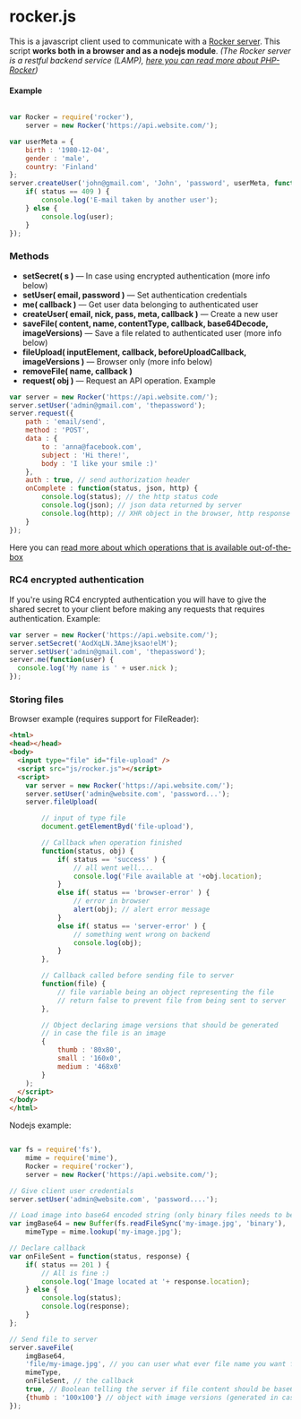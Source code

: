 rocker.js
=========

This is a javascript client used to communicate with a [Rocker server](https://github.com/victorjonsson/PHP-Rocker).
This script **works both in a browser and as a nodejs module**. *(The Rocker server is a restful backend service (LAMP), [here you can read more about PHP-Rocker](https://github.com/victorjonsson/PHP-Rocker))*

#### Example

```js

var Rocker = require('rocker'),
    server = new Rocker('https://api.website.com/');

var userMeta = {
    birth : '1980-12-04',
    gender : 'male',
    country: 'Finland'
};
server.createUser('john@gmail.com', 'John', 'password', userMeta, function(status, user) {
    if( status == 409 ) {
        console.log('E-mail taken by another user');
    } else {
        console.log(user);
    }
});

```

### Methods

- **setSecret( s )** — In case using encrypted authentication (more info below)
- **setUser( email, password )** — Set authentication credentials
- **me( callback )** — Get user data belonging to authenticated user
- **createUser( email, nick, pass, meta, callback )** — Create a new user
- **saveFile( content, name, contentType, callback, base64Decode, imageVersions)** — Save a file related to authenticated user (more info below)
- **fileUpload( inputElement, callback, beforeUploadCallback, imageVersions )** — Browser only (more info below)
- **removeFile( name, callback )**
- **request( obj )** — Request an API operation. Example

```js
var server = new Rocker('https://api.website.com/');
server.setUser('admin@gmail.com', 'thepassword');
server.request({
    path : 'email/send',
    method : 'POST',
    data : {
        to : 'anna@facebook.com',
        subject : 'Hi there!',
        body : 'I like your smile :)'
    },
    auth : true, // send authorization header
    onComplete : function(status, json, http) {
        console.log(status); // the http status code
        console.log(json); // json data returned by server
        console.log(http); // XHR object in the browser, http response object in nodejs
    }
});

```

Here you can [read more about which operations that is available out-of-the-box](https://github.com/victorjonsson/PHP-Rocker/wiki/API-Reference)

### RC4 encrypted authentication

If you're using RC4 encrypted authentication you will have to give the shared secret to
your client before making any requests that requires authentication. Example:

```js
var server = new Rocker('https://api.website.com/');
server.setSecret('AodXqLN.3Amejksao!elM');
server.setUser('admin@gmail.com', 'thepassword');
server.me(function(user) {
  console.log('My name is ' + user.nick );
});
```

### Storing files

Browser example (requires support for FileReader):

```html
<html>
<head></head>
<body>
  <input type="file" id="file-upload" />
  <script src="js/rocker.js"></script>
  <script>
    var server = new Rocker('https://api.website.com/');
    server.setUser('admin@website.com', 'password...');
    server.fileUpload(

        // input of type file
        document.getElementByd('file-upload'),

        // Callback when operation finished
        function(status, obj) {
            if( status == 'success' ) {
                // all went well....
                console.log('File available at '+obj.location);
            }
            else if( status == 'browser-error' ) {
                // error in browser
                alert(obj); // alert error message
            }
            else if( status == 'server-error' ) {
                // something went wrong on backend
                console.log(obj);
            }
        },

        // Callback called before sending file to server
        function(file) {
            // file variable being an object representing the file
            // return false to prevent file from being sent to server
        },

        // Object declaring image versions that should be generated
        // in case the file is an image
        {
            thumb : '80x80',
            small : '160x0',
            medium : '468x0'
        }
    );
  </script>
</body>
</html>
```

Nodejs example:

```js

var fs = require('fs'),
    mime = require('mime'),
    Rocker = require('rocker'),
    server = new Rocker('https://api.website.com/');

// Give client user credentials
server.setUser('admin@website.com', 'password....');

// Load image into base64 encoded string (only binary files needs to be base64 encoded)
var imgBase64 = new Buffer(fs.readFileSync('my-image.jpg', 'binary'), 'binary').toString('base64'),
    mimeType = mime.lookup('my-image.jpg');

// Declare callback
var onFileSent = function(status, response) {
    if( status == 201 ) {
        // All is fine :)
        console.log('Image located at '+ response.location);
    } else {
        console.log(status);
        console.log(response);
    }
};

// Send file to server
server.saveFile(
    imgBase64,
    'file/my-image.jpg', // you can user what ever file name you want for your file
    mimeType,
    onFileSent, // the callback
    true, // Boolean telling the server if file content should be base64 decoded
    {thumb : '100x100'} // object with image versions (generated in case saved file is an image)
});

```
